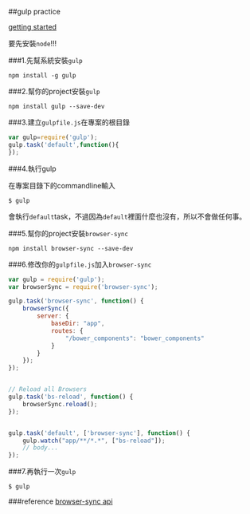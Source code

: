 ##gulp practice


[getting started](https://github.com/gulpjs/gulp/blob/master/docs/getting-started.md)

要先安裝`node`!!!

###1.先幫系統安裝`gulp`

```
npm install -g gulp
```

###2.幫你的project安裝`gulp`

```
npm install gulp --save-dev
```

###3.建立`gulpfile.js`在專案的根目錄

``` javascript
var gulp=require('gulp');
gulp.task('default',function(){
});
```

###4.執行gulp

在專案目錄下的commandline輸入
```
$ gulp
```
會執行`default`task，不過因為`default`裡面什麼也沒有，所以不會做任何事。

###5.幫你的project安裝`browser-sync`
```
npm install browser-sync --save-dev
```

###6.修改你的`gulpfile.js`加入`browser-sync`
```javascript
var gulp = require('gulp');
var browserSync = require('browser-sync');

gulp.task('browser-sync', function() {
	browserSync({
		server: {
			baseDir: "app",
			routes: {
				"/bower_components": "bower_components"
			}
		}
	});
});


// Reload all Browsers
gulp.task('bs-reload', function() {
	browserSync.reload();
});


gulp.task('default', ['browser-sync'], function() {
	gulp.watch("app/**/*.*", ["bs-reload"]);
	// body...
});
```


###7.再執行一次`gulp`
```
$ gulp
```
###reference
[browser-sync api](http://www.browsersync.io/docs/api/)
